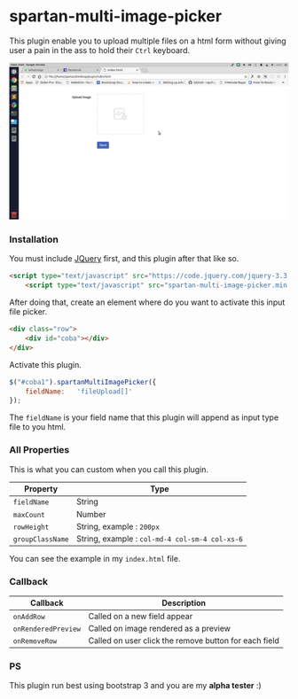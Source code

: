 # spartan-multi-image-picker

This plugin enable you to upload multiple files on a html form without giving user a pain in the ass to hold their `Ctrl` keyboard.


![img](ezgif.com-video-to-gif.gif)


### Installation

You must include [JQuery](https://nodejs.org/) first, and this plugin after that like so.
```html
<script type="text/javascript" src="https://code.jquery.com/jquery-3.3.1.min.js"></script>
	<script type="text/javascript" src="spartan-multi-image-picker.min.js"></script>
```

After doing that, create an element where do you want to activate this input file picker.

```html
<div class="row">
	<div id="coba"></div>
</div>
```

Activate this plugin.

```js
$("#coba1").spartanMultiImagePicker({
	fieldName:   'fileUpload[]'
});
```
The `fieldName` is your field name that this plugin will append as input type file to you html.

### All Properties

This is what you can custom when you call this plugin.

| Property | Type |
| ------ | ------ |
| `fieldName` | String |
| `maxCount` | Number |
| `rowHeight` | String, example : `200px` |
| `groupClassName` | String, example : `col-md-4 col-sm-4 col-xs-6` |

You can see the example in my `index.html` file.


### Callback

| Callback | Description |
| ------ | ------ |
| `onAddRow` | Called on a new field appear |
| `onRenderedPreview` | Called on image rendered as a preview  |
| `onRemoveRow` | Called on user click the remove button for each field |


### PS
This plugin run best using bootstrap 3 and you are my **alpha tester** :)

